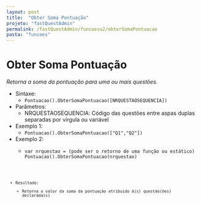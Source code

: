 ```yaml
---
layout: post
title:  "Obter Soma Pontuação"
projeto: "fastQuestAdmin"
permalink: /fastQuestAdmin/funcoesv2/obterSomaPontuacao
pasta: "funcoes"
---	
```


# Obter Soma Pontuação
*Retorna a soma da pontuação para uma ou mais questões.*

- Sintaxe:
  - `Pontuacao().ObterSomaPontuacao([NRQUESTAOSEQUENCIA])`
- Parâmetros:
  - NRQUESTAOSEQUENCIA: Código das questões entre aspas duplas separadas por vírgula ou variável
- Exemplo 1:
  - `Pontuacao().ObterSomaPontuacao(["Q1","Q2"])`
- Exemplo 2:
  - <pre>
    <code>var nrquestao = (pode ser o retorno de uma função ou estático)
    Pontuacao().ObterSomaPontuacao(nrquestao)<code>
    <pre>
- Resultado:
  - Retorna o valor da soma da pontuação atribuido à(s) questão(ões) declarada(s)
